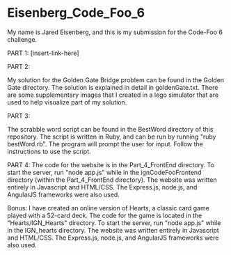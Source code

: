 # Eisenberg_Code_Foo_6

My name is Jared Eisenberg, and this is my submission for the Code-Foo 6 challenge.


PART 1: [insert-link-here]

PART 2:

My solution for the Golden Gate Bridge problem can be found in the Golden Gate directory.
The solution is explained in detail in goldenGate.txt.
There are some supplementary images that I created in a lego simulator that are used to help visualize part of my solution.

PART 3:

The scrabble word script can be found in the BestWord directory of this repository.
The script is written in Ruby, and can be run by running "ruby bestWord.rb".
The program will prompt the user for input.  Follow the instructions to use the script.

PART 4:
The code for the website is in the Part_4_FrontEnd directory.
To start the server, run "node app.js" while in the ignCodeFooFrontend directory (within the Part_4_FrontEnd directory).
The website was written entirely in Javascript and HTML/CSS.  The Express.js, node.js, and AngularJS frameworks were also used.

Bonus:
I have created an online version of Hearts, a classic card game played with a 52-card deck.
The code for the game is located in the "Hearts/IGN_Hearts" directory.
To start the server, run "node app.js" while in the IGN_hearts directory.
The website was written entirely in Javascript and HTML/CSS.  The Express.js, node.js, and AngularJS frameworks were also used.
